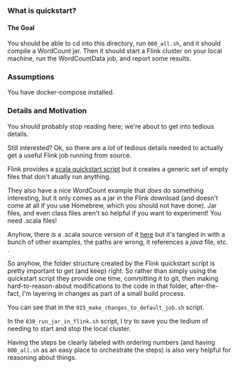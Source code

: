 ### What is quickstart?

#### The Goal

You should be able to cd into this directory, run `000_all.sh`, and it should
compile a WordCount jar.  Then it should start a Flink cluster on your local
machine, run the WordCountData job, and report some results.

### Assumptions

You have docker-compose installed.

### Details and Motivation

You should probably stop reading here; we're about to get into tedious details.

Still interested?  Ok, so there are a _lot_ of tedious details needed to
actually get a useful Flink job running from source.

Flink provides a [scala quickstart
script](https://flink.apache.org/q/quickstart-scala.sh) but it creates a
generic set of empty files that don't atually run anything.

They also have a nice WordCount example that *does* do something interesting, but it only
comes as a jar in the Flink download (and doesn't come at all if you use Homebrew, which you should not have done).
Jar files, and even class files aren't so helpful if you want to experiment!  You need .scala files!

Anyhow, there *is* a .scala source version of it
[here](https://github.com/apache/flink/blob/master/flink-examples/flink-examples-batch/src/main/scala/org/apache/flink/examples/scala/wordcount/WordCount.scala)
but it's tangled in with a bunch of other examples, the paths are wrong, it
references a *java* file, etc.
.

So anyhow, the folder structure created by the Flink quickstart script is
pretty important to get (and keep) right.  So rather than simply using the
quickstart script they provide one time, committing it to git, then making
hard-to-reason-about modifications to the code in that folder, after-the-fact,
I'm layering in changes as part of a small build process.

You can see that in the `015_make_changes_to_default_job.sh` script.

In the `030_run_jar_in_flink.sh` script, I try to save you the tedium of needing
to start and stop the local cluster.

Having the steps be clearly labeled with ordering numbers (and having `000_all.sh`
as an easy place to orchestrate the steps) is also very helpful for reasoning
about things.

